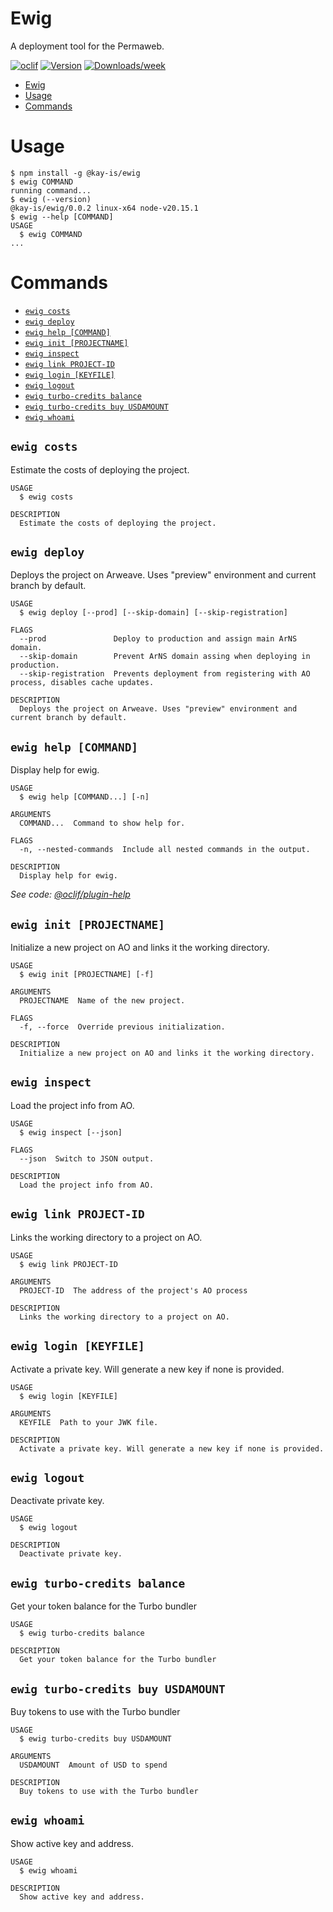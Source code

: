 # Ewig

A deployment tool for the Permaweb.

[![oclif](https://img.shields.io/badge/cli-oclif-brightgreen.svg)](https://oclif.io)
[![Version](https://img.shields.io/npm/v/ewig.svg)](https://npmjs.org/package/ewig)
[![Downloads/week](https://img.shields.io/npm/dw/ewig.svg)](https://npmjs.org/package/ewig)

<!-- toc -->
* [Ewig](#ewig)
* [Usage](#usage)
* [Commands](#commands)
<!-- tocstop -->

# Usage

<!-- usage -->
```sh-session
$ npm install -g @kay-is/ewig
$ ewig COMMAND
running command...
$ ewig (--version)
@kay-is/ewig/0.0.2 linux-x64 node-v20.15.1
$ ewig --help [COMMAND]
USAGE
  $ ewig COMMAND
...
```
<!-- usagestop -->

# Commands

<!-- commands -->
* [`ewig costs`](#ewig-costs)
* [`ewig deploy`](#ewig-deploy)
* [`ewig help [COMMAND]`](#ewig-help-command)
* [`ewig init [PROJECTNAME]`](#ewig-init-projectname)
* [`ewig inspect`](#ewig-inspect)
* [`ewig link PROJECT-ID`](#ewig-link-project-id)
* [`ewig login [KEYFILE]`](#ewig-login-keyfile)
* [`ewig logout`](#ewig-logout)
* [`ewig turbo-credits balance`](#ewig-turbo-credits-balance)
* [`ewig turbo-credits buy USDAMOUNT`](#ewig-turbo-credits-buy-usdamount)
* [`ewig whoami`](#ewig-whoami)

## `ewig costs`

Estimate the costs of deploying the project.

```
USAGE
  $ ewig costs

DESCRIPTION
  Estimate the costs of deploying the project.
```

## `ewig deploy`

Deploys the project on Arweave. Uses "preview" environment and current branch by default.

```
USAGE
  $ ewig deploy [--prod] [--skip-domain] [--skip-registration]

FLAGS
  --prod               Deploy to production and assign main ArNS domain.
  --skip-domain        Prevent ArNS domain assing when deploying in production.
  --skip-registration  Prevents deployment from registering with AO process, disables cache updates.

DESCRIPTION
  Deploys the project on Arweave. Uses "preview" environment and current branch by default.
```

## `ewig help [COMMAND]`

Display help for ewig.

```
USAGE
  $ ewig help [COMMAND...] [-n]

ARGUMENTS
  COMMAND...  Command to show help for.

FLAGS
  -n, --nested-commands  Include all nested commands in the output.

DESCRIPTION
  Display help for ewig.
```

_See code: [@oclif/plugin-help](https://github.com/oclif/plugin-help/blob/v6.2.7/src/commands/help.ts)_

## `ewig init [PROJECTNAME]`

Initialize a new project on AO and links it the working directory.

```
USAGE
  $ ewig init [PROJECTNAME] [-f]

ARGUMENTS
  PROJECTNAME  Name of the new project.

FLAGS
  -f, --force  Override previous initialization.

DESCRIPTION
  Initialize a new project on AO and links it the working directory.
```

## `ewig inspect`

Load the project info from AO.

```
USAGE
  $ ewig inspect [--json]

FLAGS
  --json  Switch to JSON output.

DESCRIPTION
  Load the project info from AO.
```

## `ewig link PROJECT-ID`

Links the working directory to a project on AO.

```
USAGE
  $ ewig link PROJECT-ID

ARGUMENTS
  PROJECT-ID  The address of the project's AO process

DESCRIPTION
  Links the working directory to a project on AO.
```

## `ewig login [KEYFILE]`

Activate a private key. Will generate a new key if none is provided.

```
USAGE
  $ ewig login [KEYFILE]

ARGUMENTS
  KEYFILE  Path to your JWK file.

DESCRIPTION
  Activate a private key. Will generate a new key if none is provided.
```

## `ewig logout`

Deactivate private key.

```
USAGE
  $ ewig logout

DESCRIPTION
  Deactivate private key.
```

## `ewig turbo-credits balance`

Get your token balance for the Turbo bundler

```
USAGE
  $ ewig turbo-credits balance

DESCRIPTION
  Get your token balance for the Turbo bundler
```

## `ewig turbo-credits buy USDAMOUNT`

Buy tokens to use with the Turbo bundler

```
USAGE
  $ ewig turbo-credits buy USDAMOUNT

ARGUMENTS
  USDAMOUNT  Amount of USD to spend

DESCRIPTION
  Buy tokens to use with the Turbo bundler
```

## `ewig whoami`

Show active key and address.

```
USAGE
  $ ewig whoami

DESCRIPTION
  Show active key and address.
```
<!-- commandsstop -->
